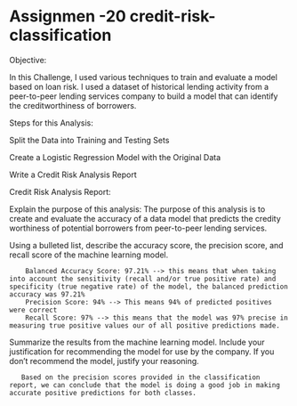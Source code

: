 # Assignmen -20 credit-risk-classification

Objective:

In this Challenge, I used various techniques to train and evaluate a model based on loan risk. I used a dataset of historical lending activity from a peer-to-peer lending services company to build a model that can identify the creditworthiness of borrowers.

Steps for this Analysis:

Split the Data into Training and Testing Sets

Create a Logistic Regression Model with the Original Data

Write a Credit Risk Analysis Report

Credit Risk Analysis Report:

Explain the purpose of this analysis:
    The purpose of this analysis is to create and evaluate the accuracy of a data model that predicts the credity worthiness of potential borrowers from peer-to-peer lending services.

Using a bulleted list, describe the accuracy score, the precision score, and recall score of the machine learning model.

        Balanced Accuracy Score: 97.21% --> this means that when taking into account the sensitivity (recall and/or true positive rate) and specificity (true negative rate) of the model, the balanced prediction accuracy was 97.21%
        Precision Score: 94% --> This means 94% of predicted positives were correct
        Recall Score: 97% --> this means that the model was 97% precise in measuring true positive values our of all positive predictions made.

Summarize the results from the machine learning model. Include your justification for recommending the model for use by the company. If you don’t recommend the model, justify your reasoning.

       Based on the precision scores provided in the classification report, we can conclude that the model is doing a good job in making accurate positive predictions for both classes.